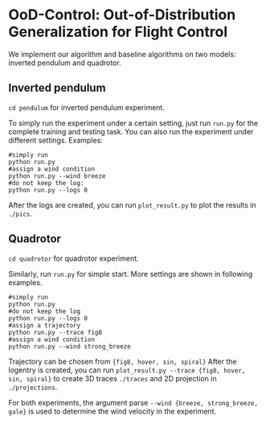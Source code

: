 # OoD-Control: Out-of-Distribution Generalization for Flight Control
We implement our algorithm and baseline algorithms on two models: inverted pendulum and quadrotor.

## Inverted pendulum
`cd pendulum` for inverted pendulum experiment.

To simply run the experiment under a certain setting, just run `run.py` for the complete training and testing task. You can also run the experiment under different settings.
Examples:
```
#simply run
python run.py
#assign a wind condition
python run.py --wind breeze
#do not keep the log:
python run.py --logs 0
```
After the logs are created, you can run `plot_result.py` to plot the results in `./pics`.

## Quadrotor
`cd quadrotor` for quadrotor experiment.

Similarly, run `run.py` for simple start. More settings are shown in following examples.
```
#simply run
python run.py
#do not keep the log
python run.py --logs 0
#assign a trajectory
python run.py --trace fig8
#assign a wind condition
python run.py --wind strong_breeze
```
Trajectory can be chosen from `{fig8, hover, sin, spiral}`
After the logentry is created, you can run `plot_result.py --trace {fig8, hover, sin, spiral}` to create 3D traces `./traces` and 2D projection in `./projections`. 

For both experiments, the argument parse `--wind {breeze, strong_breeze, gale}` is used to determine the wind velocity in the experiment.
